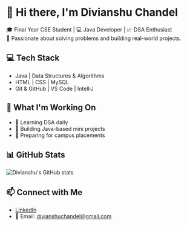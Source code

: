 # 👋 Hi there, I'm Divianshu Chandel

🎓 Final Year CSE Student | 💻 Java Developer | 📈 DSA Enthusiast  
🚀 Passionate about solving problems and building real-world projects.

## 💻 Tech Stack
- Java | Data Structures & Algorithms  
- HTML | CSS | MySQL  
- Git & GitHub | VS Code | IntelliJ

## 📌 What I'm Working On
- 🔸 Learning DSA daily
- 🔸 Building Java-based mini projects
- 🔸 Preparing for campus placements

## 📊 GitHub Stats
![Divianshu's GitHub stats](https://github-readme-stats.vercel.app/api?username=Divianshu07&show_icons=true&theme=tokyonight)

## 📫 Connect with Me
- [LinkedIn](https://www.linkedin.com/in/divianshu-chandel-239a171ab?utm_source=share&utm_campaign=share_via&utm_content=profile&utm_medium=android_app) 
- 📧 Email: divianshuchandel@gmail.com
